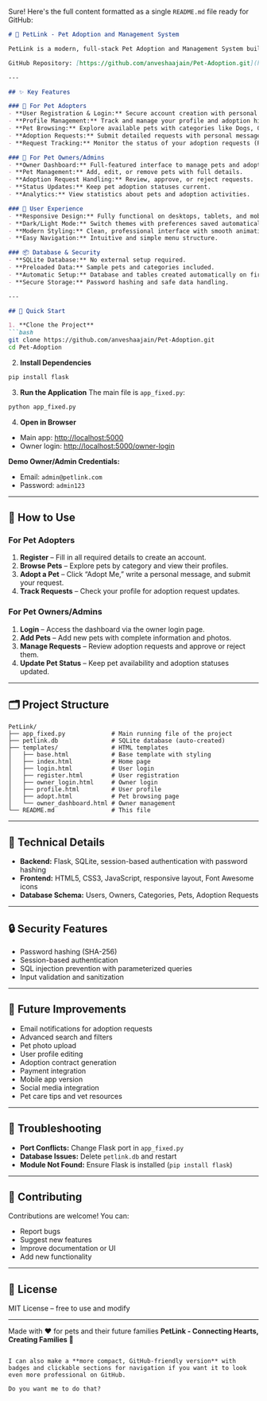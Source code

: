 Sure! Here's the full content formatted as a single `README.md` file ready for GitHub:

````markdown
# 🐾 PetLink - Pet Adoption and Management System

PetLink is a modern, full-stack Pet Adoption and Management System built using Python Flask and SQLite. It connects loving families with pets in need of homes through an intuitive and responsive web platform.

GitHub Repository: [https://github.com/anveshaajain/Pet-Adoption.git](https://github.com/anveshaajain/Pet-Adoption.git)

---

## ✨ Key Features

### 👤 For Pet Adopters
- **User Registration & Login:** Secure account creation with personal details.  
- **Profile Management:** Track and manage your profile and adoption history.  
- **Pet Browsing:** Explore available pets with categories like Dogs, Cats, Birds, and Others.  
- **Adoption Requests:** Submit detailed requests with personal messages.  
- **Request Tracking:** Monitor the status of your adoption requests (Pending, Approved, Rejected).  

### 🏥 For Pet Owners/Admins
- **Owner Dashboard:** Full-featured interface to manage pets and adoption requests.  
- **Pet Management:** Add, edit, or remove pets with full details.  
- **Adoption Request Handling:** Review, approve, or reject requests.  
- **Status Updates:** Keep pet adoption statuses current.  
- **Analytics:** View statistics about pets and adoption activities.  

### 🎨 User Experience
- **Responsive Design:** Fully functional on desktops, tablets, and mobiles.  
- **Dark/Light Mode:** Switch themes with preferences saved automatically.  
- **Modern Styling:** Clean, professional interface with smooth animations.  
- **Easy Navigation:** Intuitive and simple menu structure.  

### 📦 Database & Security
- **SQLite Database:** No external setup required.  
- **Preloaded Data:** Sample pets and categories included.  
- **Automatic Setup:** Database and tables created automatically on first run.  
- **Secure Storage:** Password hashing and safe data handling.  

---

## 🚀 Quick Start

1. **Clone the Project**
```bash
git clone https://github.com/anveshaajain/Pet-Adoption.git
cd Pet-Adoption
````

2. **Install Dependencies**

```bash
pip install flask
```

3. **Run the Application**
   The main file is `app_fixed.py`:

```bash
python app_fixed.py
```

4. **Open in Browser**

* Main app: [http://localhost:5000](http://localhost:5000)
* Owner login: [http://localhost:5000/owner-login](http://localhost:5000/owner-login)

**Demo Owner/Admin Credentials:**

* Email: `admin@petlink.com`
* Password: `admin123`

---

## 📱 How to Use

### For Pet Adopters

1. **Register** – Fill in all required details to create an account.
2. **Browse Pets** – Explore pets by category and view their profiles.
3. **Adopt a Pet** – Click “Adopt Me,” write a personal message, and submit your request.
4. **Track Requests** – Check your profile for adoption request updates.

### For Pet Owners/Admins

1. **Login** – Access the dashboard via the owner login page.
2. **Add Pets** – Add new pets with complete information and photos.
3. **Manage Requests** – Review adoption requests and approve or reject them.
4. **Update Pet Status** – Keep pet availability and adoption statuses updated.

---

## 🗂 Project Structure

```
PetLink/
├── app_fixed.py             # Main running file of the project
├── petlink.db               # SQLite database (auto-created)
├── templates/               # HTML templates
│   ├── base.html            # Base template with styling
│   ├── index.html           # Home page
│   ├── login.html           # User login
│   ├── register.html        # User registration
│   ├── owner_login.html     # Owner login
│   ├── profile.html         # User profile
│   ├── adopt.html           # Pet browsing page
│   └── owner_dashboard.html # Owner management
└── README.md                # This file
```

---

## 🔧 Technical Details

* **Backend:** Flask, SQLite, session-based authentication with password hashing
* **Frontend:** HTML5, CSS3, JavaScript, responsive layout, Font Awesome icons
* **Database Schema:** Users, Owners, Categories, Pets, Adoption Requests

---

## 🔒 Security Features

* Password hashing (SHA-256)
* Session-based authentication
* SQL injection prevention with parameterized queries
* Input validation and sanitization

---

## 🚀 Future Improvements

* Email notifications for adoption requests
* Advanced search and filters
* Pet photo upload
* User profile editing
* Adoption contract generation
* Payment integration
* Mobile app version
* Social media integration
* Pet care tips and vet resources

---

## 🐛 Troubleshooting

* **Port Conflicts:** Change Flask port in `app_fixed.py`
* **Database Issues:** Delete `petlink.db` and restart
* **Module Not Found:** Ensure Flask is installed (`pip install flask`)

---

## 🤝 Contributing

Contributions are welcome! You can:

* Report bugs
* Suggest new features
* Improve documentation or UI
* Add new functionality

---

## 📄 License

MIT License – free to use and modify

---

Made with ❤ for pets and their future families
**PetLink - Connecting Hearts, Creating Families 🐾**

```

I can also make a **more compact, GitHub-friendly version** with badges and clickable sections for navigation if you want it to look even more professional on GitHub.  

Do you want me to do that?
```
